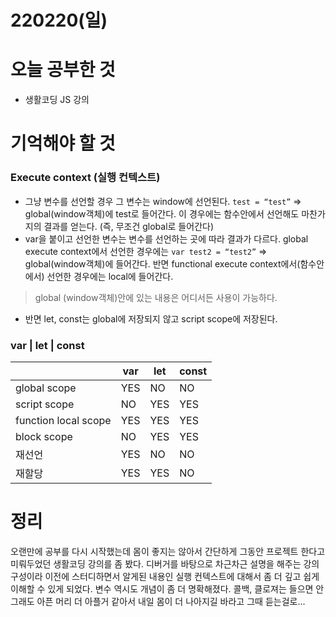 # 220220(일)

# 오늘 공부한 것

- 생활코딩 JS 강의

# 기억해야 할 것

### Execute context (실행 컨텍스트)

- 그냥 변수를 선언할 경우 그 변수는 window에 선언된다. `test = “test”` ⇒ global(window객체)에 test로 들어간다. 
이 경우에는 함수안에서 선언해도 마찬가지의 결과를 얻는다. (즉, 무조건 global로 들어간다)
- var을 붙이고 선언한 변수는 변수를 선언하는 곳에 따라 결과가 다르다. global execute context에서 선언한 경우에는 `var test2 = “test2”` ⇒ global(window객체)에 들어간다.
반면 functional execute context에서(함수안에서) 선언한 경우에는 local에 들어간다.

> global (window객체)안에 있는 내용은 어디서든 사용이 가능하다.
> 
- 반면 let, const는 global에 저장되지 않고 script scope에 저장된다.

### var | let | const

|  | var | let | const |
| --- | --- | --- | --- |
| global scope | YES | NO | NO |
| script scope | NO | YES | YES |
| function local scope | YES | YES | YES |
| block scope | NO | YES | YES |
| 재선언 | YES | NO | NO |
| 재할당 | YES | YES | NO |

# 정리

오랜만에 공부를 다시 시작했는데 몸이 좋지는 않아서 간단하게 그동안 프로젝트 한다고 미뤄두었던 생활코딩 강의를 좀 봤다. 디버거를 바탕으로 차근차근 설명을 해주는 강의 구성이라 이전에 스터디하면서 알게된 내용인 실행 컨텍스트에 대해서 좀 더 깊고 쉽게 이해할 수 있게 되었다. 변수 역시도 개념이 좀 더 명확해졌다. 콜백, 클로져는 들으면 안그래도 아픈 머리 더 아플거 같아서 내일 몸이 더 나아지길 바라고 그때 듣는걸로...
